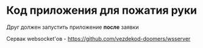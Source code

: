 # Код приложения для пожатия руки 
Друг должен запустить приложение **после** заявки

Сервак websocket'ов - https://github.com/vezdekod-doomers/wsserver
